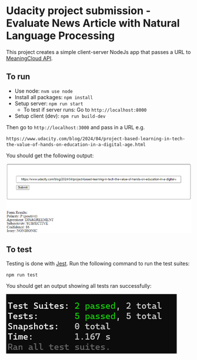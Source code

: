 # Udacity project submission - Evaluate News Article with Natural Language Processing

This project creates a simple client-server NodeJs app that passes a URL to [MeaningCloud API](https://www.meaningcloud.com/).

## To run

- Use node: `nvm use node`
- Install all packages: `npm install`
- Setup server: `npm run start`
  - To test if server runs: Go to `http://localhost:8000`
- Setup client (dev): `npm run build-dev`

Then go to `http://localhost:3000` and pass in a URL e.g.

```
https://www.udacity.com/blog/2024/04/project-based-learning-in-tech-the-value-of-hands-on-education-in-a-digital-age.html
```

You should get the following output:

![Output](media/output_ok.png)

## To test

Testing is done with [Jest](https://jestjs.io/). Run the following command to run the test suites:

```
npm run test
```

You should get an output showing all tests ran successfully:

![Tests passed](media/tests_passed.png)
